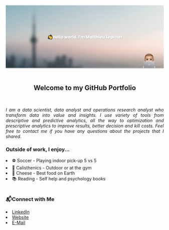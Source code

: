 <br/>

<img src='banner.png' alt="banner"></img> <br/>
<br/>

<h2 align="center"> Welcome to my GitHub Portfolio <br/></h2><br/>
<p align="justify"><i> I am a data scientist, data analyst and operations research analyst who transform data into value and insights. I use variety of tools from descriptive and predictive analytics, all the way to optimization and prescriptive analytics to improve results, better decision and kill costs. Feel free to contact me if you have any questions about the projects that I shared.</i><p>

<h3>Outside of work, I enjoy...</h3>
    <li>⚽ Soccer - Playing indoor pick-up 5 vs 5
    <li>🤸 Calisthenics - Outdoor or at the gym
    <li>🧀 Cheese - Best food on Earth
    <li>📚 Reading - Self help and psychology books<br/><br/>

<h3>📬Connect with Me</h3>
<li><a href="https://www.linkedin.com/in/mlepicier/">LinkedIn</a>
<li><a href="https://www.mlepicier.github.io">Website</a>
<li><a href="mailto:mlepicier.msc2022@ivey.ca">E-Mail</a>
